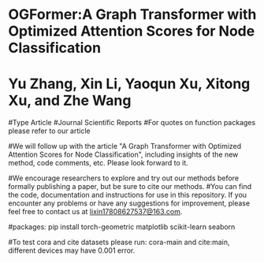 # OGFormer:A Graph Transformer with Optimized Attention Scores for Node Classification
# Yu Zhang, Xin Li, Yaoqun Xu, Xitong Xu, and Zhe Wang
#Type Article
#Journal Scientific Reports
#For quotes on function packages please refer to our article

#We will follow up with the article "A Graph Transformer with Optimized Attention Scores for Node Classification", including insights of the new method, code comments, etc. Please look forward to it.

#We encourage researchers to explore and try out our methods before formally publishing a paper, but be sure to cite our methods. 
#You can find the code, documentation and instructions for use in this repository. If you encounter any problems or have any suggestions for improvement, please feel free to contact us at lixin17808627537@163.com.


#packages: pip install torch-geometric matplotlib scikit-learn seaborn

#To test cora and cite datasets please run: cora-main and cite:main, different devices may have 0.001 error.

